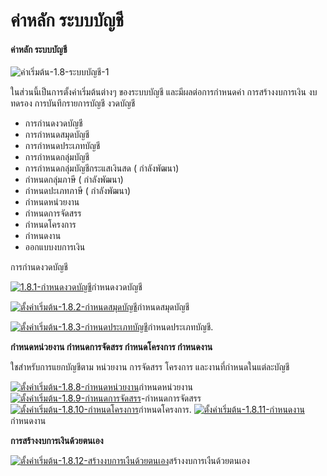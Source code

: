# ค่าหลัก ระบบบัญชี

#### ค่าหลัก ระบบบัญชี

![ค่าเริ่มต้น-1.8-ระบบบัญชี-1](http://www.smlaccount.com/manual/wp-content/uploads/2017/10/ค่าเริ่มต้น-1.8-ระบบบัญชี-1.jpg)

ในส่วนนี้เป็นการตั้งค่าเริ่มต้นต่างๆ ของระบบบัญชี และมีผลต่อการกำหนดค่า
การสร้างงบการเงิน งบทดรอง การบันทึกรายการบัญชี งวดบัญชี

  * การกำนดงวดบัญชี
  * การกำหนดสมุดบัญชี
  * การกำหนดประเภทบัญชี
  * การกำหนดกลุ่มบัญชี
  * การกำหนดกลุ่มบัญชีกระแสเงินสด ( กำลังพัฒนา)
  * กำหนดกลุ่มภาษี ( กำลังพัฒนา)
  * กำหนดปะเภทภาษี ( กำลังพัฒนา)
  * กำหนดหน่วยงาน
  * กำหนดการจัดสรร
  * กำหนดโครงการ
  * กำหนดงาน
  * ออกแบบงบการเงิน



การกำนดงวดบัญชี

[![1.8.1-กำหนดงวดบัญชี](http://www.smlaccount.com/manual/wp-content/uploads/2017/10/1.8.1-กำหนดงวดบัญชี.jpg)](http://www.smlaccount.com/manual/wp-content/uploads/2017/10/1.8.1-กำหนดงวดบัญชี.jpg)กำหนดงวดบัญชี



[![ตั้งค่าเริ่มต้น-1.8.2-กำหนดสมุดบัญชี](http://www.smlaccount.com/manual/wp-content/uploads/2017/10/ตั้งค่าเริ่มต้น-1.8.2-กำหนดสมุดบัญชี.jpg)](http://www.smlaccount.com/manual/wp-content/uploads/2017/10/ตั้งค่าเริ่มต้น-1.8.2-กำหนดสมุดบัญชี.jpg)กำหนดสมุดบัญชี



[![ตั้งค่าเริ่มต้น-1.8.3-กำหนดประเภทบัญชี](http://www.smlaccount.com/manual/wp-content/uploads/2017/10/ตั้งค่าเริ่มต้น-1.8.3-กำหนดประเภทบัญชี.jpg)](http://www.smlaccount.com/manual/wp-content/uploads/2017/10/ตั้งค่าเริ่มต้น-1.8.3-กำหนดประเภทบัญชี.jpg)กำหนดประเภทบัญชี.



**กำหนดหน่วยงาน กำหนดการจัดสรร กำหนดโครงการ กำหนดงาน**

ใชสำหรับการแยกบัญชีตาม หน่วยงาน การจัดสรร โครงการ และงานที่กำหนดในแต่ละบัญชี

[![ตั้งค่าเริ่มต้น-1.8.8-กำหนดหน่วยงาน](http://www.smlaccount.com/manual/wp-content/uploads/2017/10/ตั้งค่าเริ่มต้น-1.8.8-กำหนดหน่วยงาน.jpg)](http://www.smlaccount.com/manual/wp-content/uploads/2017/10/ตั้งค่าเริ่มต้น-1.8.8-กำหนดหน่วยงาน.jpg)กำหนดหน่วยงาน
[![ตั้งค่าเริ่มต้น-1.8.9-กำหนดการจัดสรร](http://www.smlaccount.com/manual/wp-content/uploads/2017/10/ตั้งค่าเริ่มต้น-1.8.9-กำหนดการจัดสรร.jpg)](http://www.smlaccount.com/manual/wp-content/uploads/2017/10/ตั้งค่าเริ่มต้น-1.8.9-กำหนดการจัดสรร.jpg)-กำหนดการจัดสรร
[![ตั้งค่าเริ่มต้น-1.8.10-กำหนดโครงการ](http://www.smlaccount.com/manual/wp-content/uploads/2017/10/ตั้งค่าเริ่มต้น-1.8.10-กำหนดโครงการ.jpg)](http://www.smlaccount.com/manual/wp-content/uploads/2017/10/ตั้งค่าเริ่มต้น-1.8.10-กำหนดโครงการ.jpg)กำหนดโครงการ.
[![ตั้งค่าเริ่มต้น-1.8.11-กำหนดงาน](http://www.smlaccount.com/manual/wp-content/uploads/2017/10/ตั้งค่าเริ่มต้น-1.8.11-กำหนดงาน.jpg)](http://www.smlaccount.com/manual/wp-content/uploads/2017/10/ตั้งค่าเริ่มต้น-1.8.11-กำหนดงาน.jpg)กำหนดงาน





**การสร้างงบการเงินด้วยตนเอง**

[![ตั้งค่าเริ่มต้น-1.8.12-สร้างงบการเงืนด้วยตนเอง](http://www.smlaccount.com/manual/wp-content/uploads/2017/10/ตั้งค่าเริ่มต้น-1.8.12-สร้างงบการเงืนด้วยตนเอง.jpg)](http://www.smlaccount.com/manual/wp-content/uploads/2017/10/ตั้งค่าเริ่มต้น-1.8.12-สร้างงบการเงืนด้วยตนเอง.jpg)สร้างงบการเงืนด้วยตนเอง





